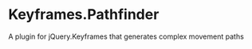 Keyframes.Pathfinder
====================

A plugin for jQuery.Keyframes that generates complex movement paths
